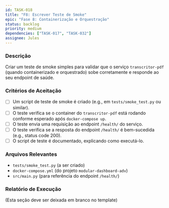 ```yaml
---
id: TASK-018
title: "F8: Escrever Teste de Smoke"
epic: "Fase 8: Containerização e Orquestração"
status: backlog
priority: medium
dependencies: ["TASK-017", "TASK-032"]
assignee: Jules
---
```


### Descrição

Criar um teste de smoke simples para validar que o serviço `transcritor-pdf` (quando containerizado e orquestrado) sobe corretamente e responde ao seu endpoint de saúde.

### Critérios de Aceitação

- [ ] Um script de teste de smoke é criado (e.g., em `tests/smoke_test.py` ou similar).
- [ ] O teste verifica se o container do `transcritor-pdf` está rodando conforme esperado após `docker-compose up`.
- [ ] O teste envia uma requisição ao endpoint `/health/` do serviço.
- [ ] O teste verifica se a resposta do endpoint `/health/` é bem-sucedida (e.g., status code 200).
- [ ] O script de teste é documentado, explicando como executá-lo.

### Arquivos Relevantes

* `tests/smoke_test.py` (a ser criado)
* `docker-compose.yml` (do projeto `modular-dashboard-adv`)
* `src/main.py` (para referência do endpoint `/health/`)

### Relatório de Execução

(Esta seção deve ser deixada em branco no template)
